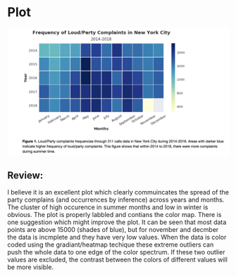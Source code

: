 # Plot


![Alt text](HW8_A1.png)

## Review:

I believe it is an excellent plot which clearly commuincates the spread of the party complains (and occurrences by inference) across years and months. The cluster of high occurence in summer months and low in winter is obvious. The plot is properly labbled and contians the color map. 
There is one suggestion which might improve the plot. It can be seen that most data points are above 15000 (shades of blue), but for november and decmber the data is incmplete and they have very low values. When the data is color coded using the gradiant/heatmap techique these extreme outliers can push the whole data to one edge of the color spectrum. If these two outlier values are excluded, the contrast between the colors of different values will be more visible.

